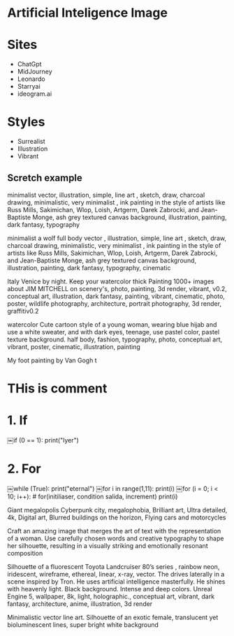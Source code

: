 # Artificial Inteligence Image
# Sites

* ChatGpt
* MidJourney
* Leonardo
* Starryai
* ideogram.ai


# Styles

* Surrealist
* Illustration
* Vibrant


## Scretch example

minimalist vector, illustration, simple, line art , sketch, draw, charcoal drawing, minimalistic, very minimalist , ink painting in the style of artists like Russ Mills, Sakimichan, Wlop, Loish, Artgerm, Darek Zabrocki, and Jean-Baptiste Monge, ash grey textured canvas background, illustration, painting, dark fantasy, typography

minimalist a wolf full body vector , illustration, simple, line art , sketch, draw, charcoal drawing, minimalistic, very minimalist , ink painting in the style of artists like Russ Mills, Sakimichan, Wlop, Loish, Artgerm, Darek Zabrocki, and Jean-Baptiste Monge, ash grey textured canvas background, illustration, painting, dark fantasy, typography, cinematic

Italy Venice by night. Keep your watercolor thick Painting 1000+ images about JIM MITCHELL on scenery's, photo, painting, 3d render, vibrant, v0.2, conceptual art, illustration, dark fantasy, painting, vibrant, cinematic, photo, poster, wildlife photography, architecture, portrait photography, 3d render, graffitiv0.2

watercolor Cute cartoon style of a young woman, wearing blue hijab and use a white sweater, and with dark eyes, teenage, use pastel color, pastel texture background. half body, fashion, typography, photo, conceptual art, vibrant, poster, cinematic, illustration, painting

My foot painting by Van Gogh
t
# THis is comment

# 1. If
​￼if (0 == 1):
    print("lyer")
    
# 2. For
​￼while (True):
    print("eternal")
​￼for i in range(1,11):
    print(i)
​￼for (i = 0; i < 10; i++):  # for(initiliaser, condition salida, increment)
    print(i)

Giant megalopolis Cyberpunk city, megalophobia, Brilliant art, Ultra detailed, 4k, Digital art, Blurred buildings on the horizon, Flying cars and motorcycles

Craft an amazing image that merges the art of text with the representation of a woman. Use carefully chosen words and creative typography to shape her silhouette, resulting in a visually striking and emotionally resonant composition

Silhouette of a fluorescent Toyota Landcruiser 80’s series , rainbow neon, iridescent, wireframe, ethereal, linear, x-ray, vector. The drives laterally in a scene inspired by Tron. He uses artificial intelligence masterfully. He shines with heavenly light. Black background. Intense and deep colors. Unreal Engine 5, wallpaper, 8k, light, holographic., conceptual art, vibrant, dark fantasy, architecture, anime, illustration, 3d render

Minimalistic vector line art. Silhouette of an exotic female, translucent yet bioluminescent lines, super bright white background
